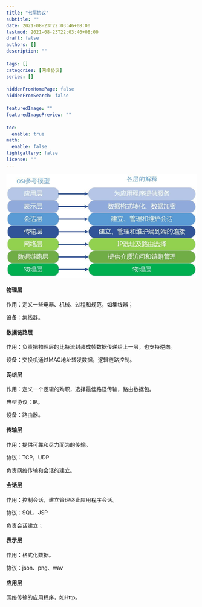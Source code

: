 ```yaml
---
title: "七层协议"
subtitle: ""
date: 2021-08-23T22:03:46+08:00
lastmod: 2021-08-23T22:03:46+08:00
draft: false
authors: []
description: ""

tags: []
categories: [网络协议]
series: []

hiddenFromHomePage: false
hiddenFromSearch: false

featuredImage: ""
featuredImagePreview: ""

toc:
  enable: true
math:
  enable: false
lightgallery: false
license: ""
---
```


<!--more-->

![七层协议](七层协议.jpeg)

#### 物理层

作用：定义一些电器、机械、过程和规范，如集线器；

设备：集线器。

#### 数据链路层

作用：负责把物理层的比特流封装成帧数据传递给上一层，也支持逆向。

设备：交换机通过MAC地址转发数据，逻辑链路控制。

#### 网络层

作用：定义一个逻辑的殉职，选择最佳路径传输，路由数据包。

典型协议：IP。

设备：路由器。

#### 传输层

作用：提供可靠和尽力而为的传输。

协议：TCP，UDP

负责网络传输和会话的建立。

#### 会话层

作用：控制会话，建立管理终止应用程序会话。

协议：SQL、JSP

负责会话建立；

#### 表示层

作用：格式化数据。

协议：json、png、wav

#### 应用层

网络传输的应用程序，如Http。
